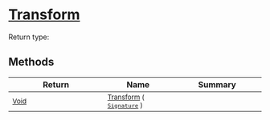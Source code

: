 # [Transform](./Trim-100663724.md)


Return type:
## Methods

| Return | Name | Summary | 
| --- | --- | --- | 
| <sub>[Void](https://docs.microsoft.com/en-us/dotnet/api/System.Void)</sub><img width=200/>| <sub>[Transform](./Trim-100663724.md) ( [`Signature`](./../../Signature.md) )</sub>| <sub></sub><img width=200/>| <br>


